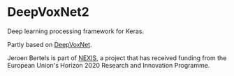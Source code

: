# DeepVoxNet2
Deep learning processing framework for Keras. 

Partly based on [DeepVoxNet](https://github.com/JeroenBertels/deepvoxnet).

Jeroen Bertels is part of [NEXIS](https://www.nexis-project.eu), a project that has received funding from the European Union's Horizon 2020 Research and Innovation Programme.
